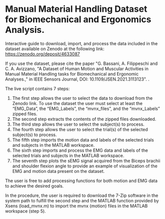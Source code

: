 # Manual Material Handling Dataset for Biomechanical and Ergonomics Analysis.

Interactive guide to download, import, and process the data included in the dataset available on Zenodo at the following link: https://zenodo.org/deposit/4633087 

If you use the dataset, please cite the paper "G. Bassani, A. Filippeschi and C. A. Avizzano, "A Dataset of Human Motion and Muscular Activities in Manual Material Handling tasks for Biomechanical and Ergonomic Analyses.," in IEEE Sensors Journal, DOI: 10.1109/JSEN.2021.3113123".
.

The live script contains 7 steps:
  1.	The first step allows the user to select the data to download from the Zenodo link. To use the dataset the user must select at least the “EMG_Data”, the “EMG_Labels”, the         “mvnx_files”, and the “mvnx_Labels” zipped files.
  2.	The second step extracts the contents of the zipped files downloaded.
  3.	The third step allows the user to select the subject(s) to process.
  4.	The fourth step allows the user to select the trial(s) of the selected subject(s) to process.
  5.	The fifth step imports the motion data and labels of the selected trials and subjects in the MATLAB workspace.
  6.	The sixth step imports and process the EMG data and labels of the selected trials and subjects in the MATLAB workspace.
  7.	The seventh step plots the sEMG signal acquired from the Biceps brachii and shoulder flexion angle to provide an example of visualization of the EMG and motion data present       on the dataset.

The user is free to add processing functions for both motion and EMG data to achieve the desired goals.

In the procedure, the user is required to download the 7-Zip software in the system path to fulfill the second step and the MATLAB function provided by Xsens (load_mvnx.m) to import the mvnx (motion) files in the MATLAB workspace (step 5). 
